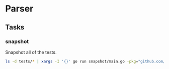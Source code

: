 # Parser

## Tasks

### snapshot

Snapshot all of the tests.

```sh
ls -d tests/* | xargs -I '{}' go run snapshot/main.go -pkg="github.com/a-h/rest/getcomments/parser/{}" -op="./{}/snapshot.json"
```

